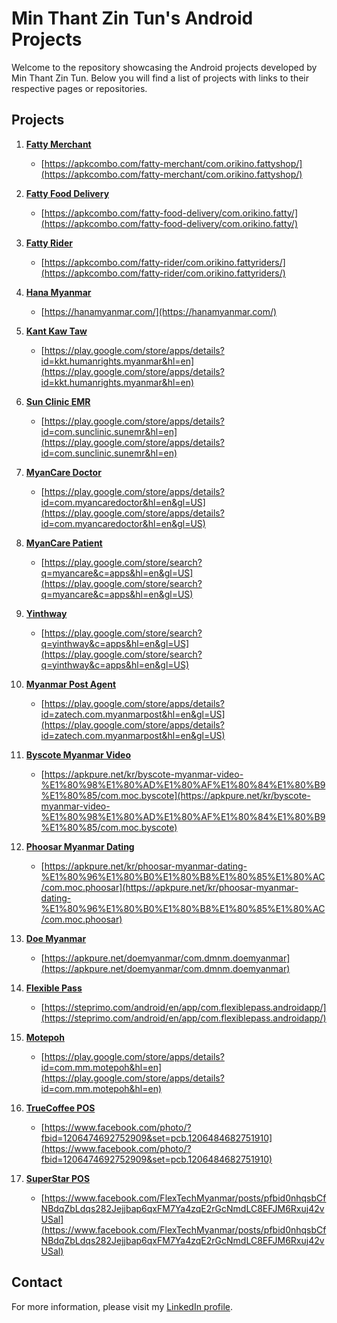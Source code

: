 # Min Thant Zin Tun's Android Projects

Welcome to the repository showcasing the Android projects developed by Min Thant Zin Tun. Below you will find a list of projects with links to their respective pages or repositories.

## Projects

1. **[Fatty Merchant](https://apkcombo.com/fatty-merchant/com.orikino.fattyshop/)**
   - [https://apkcombo.com/fatty-merchant/com.orikino.fattyshop/](https://apkcombo.com/fatty-merchant/com.orikino.fattyshop/)

2. **[Fatty Food Delivery](https://apkcombo.com/fatty-food-delivery/com.orikino.fatty/)**
   - [https://apkcombo.com/fatty-food-delivery/com.orikino.fatty/](https://apkcombo.com/fatty-food-delivery/com.orikino.fatty/)

3. **[Fatty Rider](https://apkcombo.com/fatty-rider/com.orikino.fattyriders/)**
   - [https://apkcombo.com/fatty-rider/com.orikino.fattyriders/](https://apkcombo.com/fatty-rider/com.orikino.fattyriders/)

4. **[Hana Myanmar](https://hanamyanmar.com/)**
   - [https://hanamyanmar.com/](https://hanamyanmar.com/)

5. **[Kant Kaw Taw](https://play.google.com/store/apps/details?id=kkt.humanrights.myanmar&hl=en)**
   - [https://play.google.com/store/apps/details?id=kkt.humanrights.myanmar&hl=en](https://play.google.com/store/apps/details?id=kkt.humanrights.myanmar&hl=en)

6. **[Sun Clinic EMR](https://play.google.com/store/apps/details?id=com.sunclinic.sunemr&hl=en)**
   - [https://play.google.com/store/apps/details?id=com.sunclinic.sunemr&hl=en](https://play.google.com/store/apps/details?id=com.sunclinic.sunemr&hl=en)

7. **[MyanCare Doctor](https://play.google.com/store/apps/details?id=com.myancaredoctor&hl=en&gl=US)**
   - [https://play.google.com/store/apps/details?id=com.myancaredoctor&hl=en&gl=US](https://play.google.com/store/apps/details?id=com.myancaredoctor&hl=en&gl=US)

8. **[MyanCare Patient](https://play.google.com/store/search?q=myancare&c=apps&hl=en&gl=US)**
   - [https://play.google.com/store/search?q=myancare&c=apps&hl=en&gl=US](https://play.google.com/store/search?q=myancare&c=apps&hl=en&gl=US)

9. **[Yinthway](https://play.google.com/store/search?q=yinthway&c=apps&hl=en&gl=US)**
   - [https://play.google.com/store/search?q=yinthway&c=apps&hl=en&gl=US](https://play.google.com/store/search?q=yinthway&c=apps&hl=en&gl=US)

10. **[Myanmar Post Agent](https://play.google.com/store/apps/details?id=zatech.com.myanmarpost&hl=en&gl=US)**
    - [https://play.google.com/store/apps/details?id=zatech.com.myanmarpost&hl=en&gl=US](https://play.google.com/store/apps/details?id=zatech.com.myanmarpost&hl=en&gl=US)

11. **[Byscote Myanmar Video](https://apkpure.net/kr/byscote-myanmar-video-%E1%80%98%E1%80%AD%E1%80%AF%E1%80%84%E1%80%B9%E1%80%85/com.moc.byscote)**
    - [https://apkpure.net/kr/byscote-myanmar-video-%E1%80%98%E1%80%AD%E1%80%AF%E1%80%84%E1%80%B9%E1%80%85/com.moc.byscote](https://apkpure.net/kr/byscote-myanmar-video-%E1%80%98%E1%80%AD%E1%80%AF%E1%80%84%E1%80%B9%E1%80%85/com.moc.byscote)

12. **[Phoosar Myanmar Dating](https://apkpure.net/kr/phoosar-myanmar-dating-%E1%80%96%E1%80%B0%E1%80%B8%E1%80%85%E1%80%AC/com.moc.phoosar)**
    - [https://apkpure.net/kr/phoosar-myanmar-dating-%E1%80%96%E1%80%B0%E1%80%B8%E1%80%85%E1%80%AC/com.moc.phoosar](https://apkpure.net/kr/phoosar-myanmar-dating-%E1%80%96%E1%80%B0%E1%80%B8%E1%80%85%E1%80%AC/com.moc.phoosar)

13. **[Doe Myanmar](https://apkpure.net/doemyanmar/com.dmnm.doemyanmar)**
    - [https://apkpure.net/doemyanmar/com.dmnm.doemyanmar](https://apkpure.net/doemyanmar/com.dmnm.doemyanmar)

14. **[Flexible Pass](https://steprimo.com/android/en/app/com.flexiblepass.androidapp/)**
    - [https://steprimo.com/android/en/app/com.flexiblepass.androidapp/](https://steprimo.com/android/en/app/com.flexiblepass.androidapp/)

15. **[Motepoh](https://play.google.com/store/apps/details?id=com.mm.motepoh&hl=en)**
    - [https://play.google.com/store/apps/details?id=com.mm.motepoh&hl=en](https://play.google.com/store/apps/details?id=com.mm.motepoh&hl=en)

16. **[TrueCoffee POS](https://www.facebook.com/photo/?fbid=1206474692752909&set=pcb.1206484682751910)**
    - [https://www.facebook.com/photo/?fbid=1206474692752909&set=pcb.1206484682751910](https://www.facebook.com/photo/?fbid=1206474692752909&set=pcb.1206484682751910)

17. **[SuperStar POS](https://www.facebook.com/FlexTechMyanmar/posts/pfbid0nhqsbCfNBdqZbLdqs282Jejjbap6qxFM7Ya4zqE2rGcNmdLC8EFJM6Rxuj42vUSal)**
    - [https://www.facebook.com/FlexTechMyanmar/posts/pfbid0nhqsbCfNBdqZbLdqs282Jejjbap6qxFM7Ya4zqE2rGcNmdLC8EFJM6Rxuj42vUSal](https://www.facebook.com/FlexTechMyanmar/posts/pfbid0nhqsbCfNBdqZbLdqs282Jejjbap6qxFM7Ya4zqE2rGcNmdLC8EFJM6Rxuj42vUSal)

## Contact

For more information, please visit my [LinkedIn profile](https://www.linkedin.com/in/min-thant-zin-tun-80a3511b7/).

